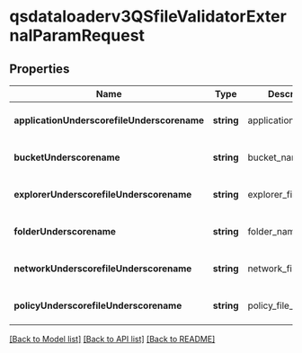 # qsdataloaderv3QSfileValidatorExternalParamRequest

## Properties
Name | Type | Description | Notes
------------ | ------------- | ------------- | -------------
**applicationUnderscorefileUnderscorename** | **string** | application_file_name | [optional] [default to null]
**bucketUnderscorename** | **string** | bucket_name | [optional] [default to null]
**explorerUnderscorefileUnderscorename** | **string** | explorer_file_name | [optional] [default to null]
**folderUnderscorename** | **string** | folder_name | [optional] [default to null]
**networkUnderscorefileUnderscorename** | **string** | network_file_name | [optional] [default to null]
**policyUnderscorefileUnderscorename** | **string** | policy_file_name | [optional] [default to null]

[[Back to Model list]](../README.md#documentation-for-models) [[Back to API list]](../README.md#documentation-for-api-endpoints) [[Back to README]](../README.md)


